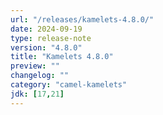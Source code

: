 ```yaml
---
url: "/releases/kamelets-4.8.0/"
date: 2024-09-19
type: release-note
version: "4.8.0"
title: "Kamelets 4.8.0"
preview: ""
changelog: ""
category: "camel-kamelets"
jdk: [17,21]
---
```

